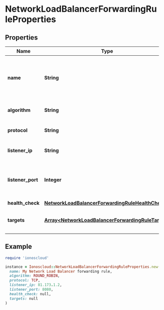 # NetworkLoadBalancerForwardingRuleProperties

## Properties

| Name | Type | Description | Notes |
| ---- | ---- | ----------- | ----- |
| **name** | **String** | A name of that Network Load Balancer forwarding rule |  |
| **algorithm** | **String** | Algorithm for the balancing. |  |
| **protocol** | **String** | Protocol of the balancing. |  |
| **listener_ip** | **String** | Listening IP. (inbound) |  |
| **listener_port** | **Integer** | Listening port number. (inbound) (range: 1 to 65535) |  |
| **health_check** | [**NetworkLoadBalancerForwardingRuleHealthCheck**](NetworkLoadBalancerForwardingRuleHealthCheck.md) |  | [optional] |
| **targets** | [**Array&lt;NetworkLoadBalancerForwardingRuleTarget&gt;**](NetworkLoadBalancerForwardingRuleTarget.md) | Array of items in that collection |  |

## Example

```ruby
require 'ionoscloud'

instance = Ionoscloud::NetworkLoadBalancerForwardingRuleProperties.new(
  name: My Network Load Balancer forwarding rule,
  algorithm: ROUND_ROBIN,
  protocol: TCP,
  listener_ip: 81.173.1.2,
  listener_port: 8080,
  health_check: null,
  targets: null
)
```

